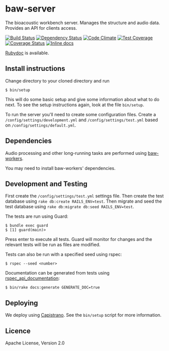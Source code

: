 # baw-server

The bioacoustic workbench server. Manages the structure and audio data. Provides an API for clients access.

[![Build Status](https://travis-ci.org/QutBioacoustics/baw-server.svg?branch=develop)](https://travis-ci.org/QutBioacoustics/baw-server)
[![Dependency Status](https://gemnasium.com/QutBioacoustics/baw-server.png)](https://gemnasium.com/QutBioacoustics/baw-server)
[![Code Climate](https://codeclimate.com/github/QutBioacoustics/baw-server.png)](https://codeclimate.com/github/QutBioacoustics/baw-server)
[![Test Coverage](https://codeclimate.com/github/QutBioacoustics/baw-server/coverage.png)](https://codeclimate.com/github/QutBioacoustics/baw-server)
[![Coverage Status](https://coveralls.io/repos/QutBioacoustics/baw-server/badge.png)](https://coveralls.io/r/QutBioacoustics/baw-server)
[![Inline docs](http://inch-ci.org/github/QutBioacoustics/baw-server.png?branch=master)](http://inch-ci.org/github/QutBioacoustics/baw-server)

[Rubydoc](http://rubydoc.info/github/QutBioacoustics/baw-server/frames) is available.

## Install instructions

Change directory to your cloned directory and run

	$ bin/setup

This will do some basic setup and give some information about what to do next.
To see the setup instructions again, look at the file `bin/setup`. 

To run the server you'll need to create some configuration files.
Create a `/config/settings/development.yml` and `/config/settings/test.yml` based on `/config/settings/default.yml`.

## Dependencies

Audio processing and other long-running tasks are performed using [baw-workers](https://github.com/QutBioacoustics/baw-workers).

You may need to install baw-workers' dependencies.

## Development and Testing

First create the `/config/settings/test.yml` settings file. 
Then create the test database using `rake db:create RAILS_ENV=test`.
Then migrate and seed the test database using `rake db:migrate db:seed RAILS_ENV=test`.

The tests are run using Guard:

    $ bundle exec guard
    $ [1] guard(main)>

Press enter to execute all tests. Guard will monitor for changes and the relevant tests will be run as files are modified.

Tests can also be run with a specified seed using rspec:

    $ rspec --seed <number>


Documentation can be generated from tests using [rspec_api_documentation](https://github.com/zipmark/rspec_api_documentation):

    $ bin/rake docs:generate GENERATE_DOC=true

## Deploying

We deploy using [Capistrano](https://github.com/capistrano/capistrano). See the `bin/setup` script for more information.

## Licence
Apache License, Version 2.0
